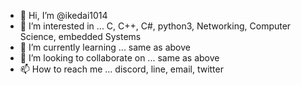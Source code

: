 - 👋 Hi, I’m @ikedai1014
- 👀 I’m interested in ... C, C++, C#, python3, Networking, Computer Science, embedded Systems
- 🌱 I’m currently learning ... same as above
- 👯 I’m looking to collaborate on ... same as above
- 📫 How to reach me ... discord, line, email, twitter
